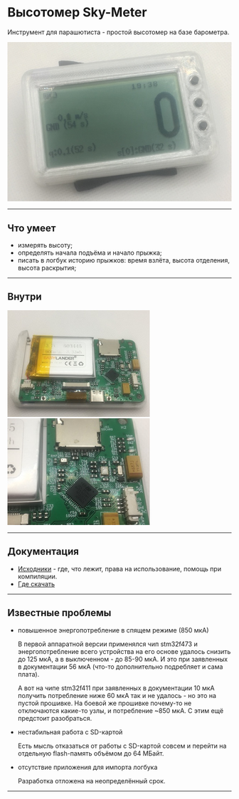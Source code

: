 # Высотомер Sky-Meter

Инструмент для парашютиста - простой высотомер на базе барометра.

![](doc/img/main.jpg)

***
## Что умеет

* измерять высоту;
* определять начала подъёма и начало прыжка;
* писать в логбук историю прыжков: время взлёта, высота отделения, высота раскрытия;

***
## Внутри

[![](doc/img/inside1.jpg)](doc/img/inside1.full.jpg)
[![](doc/img/inside2.jpg)](doc/img/inside2.full.jpg)


***
## Документация

* [Исходники](doc/code.md) - где, что лежит, права на использование, помощь при компиляции.
* [Где скачать](doc/download.md)


***
## Известные проблемы

- повышенное энергопотребление в спящем режиме (850 мкА)

    В первой аппаратной версии применялся чип stm32f473 и энергопотребление всего устройства
    на его основе удалось снизить до 125 мкА, а в выключенном - до 85-90 мкА. И это
    при заявленных в документации 56 мкА (что-то дополнительно подребляет и сама плата).

    А вот на чипе stm32f411 при заявленных в документации 10 мкА получить потребление ниже
    60 мкА так и не удалось - но это на пустой прошивке. На боевой же прошивке почему-то
    не отключаются какие-то узлы, и потребление ~850 мкА. С этим ещё предстоит разобраться.

- нестабильная работа с SD-картой

    Есть мысль отказаться от работы с SD-картой совсем и перейти на отдельную flash-память
    объёмом до 64 МБайт.

- отсутствие приложения для импорта логбука

    Разработка отложена на неопределённый срок.

***
